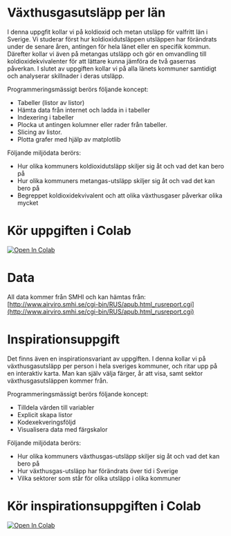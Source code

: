 # Växthusgasutsläpp per län 

I denna uppgfit kollar vi på koldioxid och metan utsläpp för valfritt län i Sverige. Vi studerar först hur koldioxidutsläppen utsläppen har förändrats under de senare åren, antingen för hela länet eller en specifik kommun. Därefter kollar vi även på metangas utsläpp och gör en omvandling till koldioxidekvivalenter för att lättare kunna jämföra de två gasernas påverkan. I slutet av uppgiften kollar vi på alla länets kommuner samtidigt och analyserar skillnader i deras utsläpp.

Programmeringsmässigt berörs följande koncept: 
  - Tabeller (listor av listor)
  - Hämta data från internet och ladda in i tabeller
  - Indexering i tabeller
  - Plocka ut antingen kolumner eller rader från tabeller. 
  - Slicing av listor.
  - Plotta grafer med hjälp av matplotlib

Följande miljödata berörs:
  - Hur olika kommuners koldioxidutsläpp skiljer sig åt och vad det kan bero på
  - Hur olika kommuners metangas-utsläpp skiljer sig åt och vad det kan bero på
  - Begreppet koldioxidekvivalent och att olika växthusgaser påverkar olika mycket

# Kör uppgiften i Colab 

[![Open In Colab](https://colab.research.google.com/assets/colab-badge.svg)](https://colab.research.google.com/github/lunduniversity/schoolprog-satellite/blob/master/exercises/regional_greenhouse_emissions/UPPG_CO2_ekvivalenter.ipynb)

# Data
All data kommer från SMHI och kan hämtas från: [http://www.airviro.smhi.se/cgi-bin/RUS/apub.html_rusreport.cgi](http://www.airviro.smhi.se/cgi-bin/RUS/apub.html_rusreport.cgi)

# Inspirationsuppgift

Det finns även en inspirationsvariant av uppgiften. I denna kollar vi på växthusgasutsläpp per person i hela sveriges kommuner, och ritar upp på en interaktiv karta. Man kan själv välja färger, år att visa, samt sektor växthusgasutsläppen kommer från.

Programmeringsmässigt berörs följande koncept: 
  - Tilldela värden till variabler
  - Explicit skapa listor
  - Kodexekveringsföljd
  - Visualisera data med färgskalor

Följande miljödata berörs:
  - Hur olika kommuners växthusgas-utsläpp skiljer sig åt och vad det kan bero på
  - Hur växthusgas-utsläpp har förändrats över tid i Sverige
  - Vilka sektorer som står för olika utsläpp i olika kommuner

# Kör inspirationsuppgiften i Colab 

[![Open In Colab](https://colab.research.google.com/assets/colab-badge.svg)](https://colab.research.google.com/github/lunduniversity/schoolprog-satellite/blob/master/exercises/regional_greenhouse_emissions/fargkarta-vaxthusgasutslapp.ipynb)

